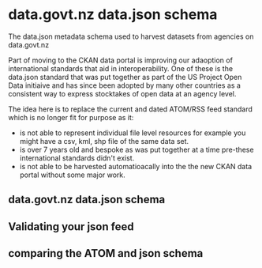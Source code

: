 # data.govt.nz data.json schema
The data.json metadata schema used to harvest datasets from agencies on data.govt.nz 

Part of moving to the CKAN data portal is improving our adaoption of international standards that aid in interoperability. One of these is the data.json standard that was put together as part of the US Project Open Data initiaive and has since been adopted by many other countries as a consistent way to express stocktakes of open data at an agency level.

The idea here is to replace the current and dated ATOM/RSS feed standard which is no longer fit for purpose as it:

 - is not able to represent individual file level resources for example you might have a csv, kml, shp file of the same data set.
 - is over 7 years old and bespoke as was put together at a time pre-these international standards didn't exist.
 - is not able to be harvested automatioacally into the the new CKAN data portal without some major work.
 
 ## data.govt.nz data.json schema
 
 
 
 ## Validating your json feed
 
 
 
 ## comparing the ATOM and json schema
 
 
 
